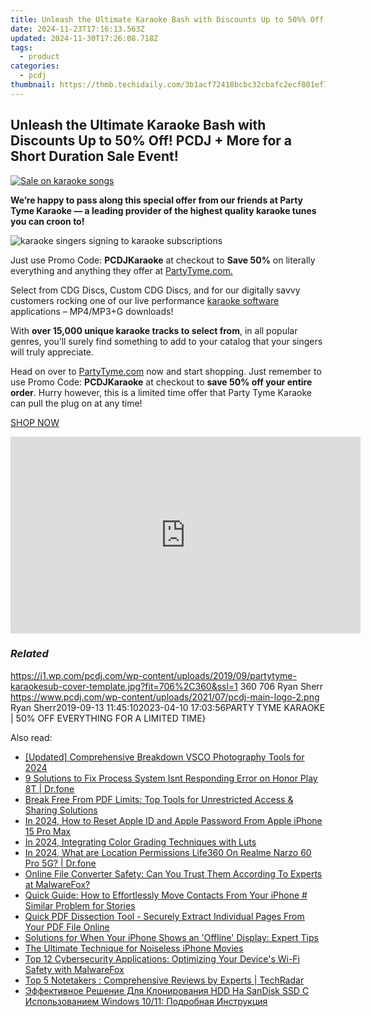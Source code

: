 ```yaml
---
title: Unleash the Ultimate Karaoke Bash with Discounts Up to 50%% Off! PCDJ + More for a Short Duration Sale Event!
date: 2024-11-23T17:16:13.563Z
updated: 2024-11-30T17:26:08.718Z
tags:
  - product
categories:
  - pcdj
thumbnail: https://thmb.techidaily.com/3b1acf72418bcbc32cbafc2ecf801ef760b09fcf6908ac7624af651ae9d18172.jpg
---
```


## Unleash the Ultimate Karaoke Bash with Discounts Up to 50% Off! PCDJ + More for a Short Duration Sale Event!

[![Sale on karaoke songs](https://i1.wp.com/pcdj.com/wp-content/uploads/2019/09/partytyme-karaokesub-cover-template.jpg?resize=706%2C321&ssl=1)](https://i1.wp.com/pcdj.com/wp-content/uploads/2019/09/partytyme-karaokesub-cover-template.jpg?fit=706%2C360&ssl=1 "Sale on karaoke songs")

**We’re happy to pass along this special offer from our friends at Party Tyme Karaoke — a leading provider of the highest quality karaoke tunes you can croon to!**

![karaoke singers signing to karaoke subscriptions](https://i0.wp.com/pcdj.com/wp-content/uploads/2018/02/karaoke.jpg?fit=300%2C200&ssl=1 "karaoke singers signing to karaoke subscriptions")

Just use Promo Code: **PCDJKaraoke** at checkout to **Save 50%** on literally everything and anything they offer at [PartyTyme.com.](https://www.partytyme.com/)

Select from CDG Discs, Custom CDG Discs, and for our digitally savvy customers rocking one of our live performance [karaoke software](http://www.lyrxkaraoke.com) applications – MP4/MP3+G downloads!

With **over 15,000 unique karaoke tracks to select from**, in all popular genres, you’ll surely find something to add to your catalog that your singers will truly appreciate.

Head on over to [PartyTyme.com](https://www.partytyme.com) now and start shopping. Just remember to use Promo Code: **PCDJKaraoke** at checkout to **save 50% off your entire order**. Hurry however, this is a limited time offer that Party Tyme Karaoke can pull the plug on at any time!

[SHOP NOW](https://www.partytyme.com)

<!-- affiliate ads begin -->
<iframe width="560" height="315" src="https://www.youtube.com/embed/Xa2_mFu-obA?si=_xDGF1pv-dnuaDOr" title="YouTube video player" frameborder="0" allow="accelerometer; autoplay; clipboard-write; encrypted-media; gyroscope; picture-in-picture; web-share" referrerpolicy="strict-origin-when-cross-origin" allowfullscreen></iframe>
<!-- affiliate ads end -->

### _Related_

https://i1.wp.com/pcdj.com/wp-content/uploads/2019/09/partytyme-karaokesub-cover-template.jpg?fit=706%2C360&ssl=1 360 706 Ryan Sherr https://www.pcdj.com/wp-content/uploads/2021/07/pcdj-main-logo-2.png Ryan Sherr2019-09-13 11:45:102023-04-10 17:03:56PARTY TYME KARAOKE | 50% OFF EVERYTHING FOR A LIMITED TIME}

<ins class="adsbygoogle"
     style="display:block"
     data-ad-format="autorelaxed"
     data-ad-client="ca-pub-7571918770474297"
     data-ad-slot="1223367746"></ins>

<ins class="adsbygoogle"
     style="display:block"
     data-ad-client="ca-pub-7571918770474297"
     data-ad-slot="8358498916"
     data-ad-format="auto"
     data-full-width-responsive="true"></ins>

<span class="atpl-alsoreadstyle">Also read:</span>
<div><ul>
<li><a href="https://fox-direct.techidaily.com/updated-comprehensive-breakdown-vsco-photography-tools-for-2024/"><u>[Updated] Comprehensive Breakdown VSCO Photography Tools for 2024</u></a></li>
<li><a href="https://howto.techidaily.com/9-solutions-to-fix-process-system-isnt-responding-error-on-honor-play-8t-drfone-by-drfone-fix-android-problems-fix-android-problems/"><u>9 Solutions to Fix Process System Isnt Responding Error on Honor Play 8T | Dr.fone</u></a></li>
<li><a href="https://win-updates.techidaily.com/break-free-from-pdf-limits-top-tools-for-unrestricted-access-and-sharing-solutions/"><u>Break Free From PDF Limits: Top Tools for Unrestricted Access & Sharing Solutions</u></a></li>
<li><a href="https://apple-account.techidaily.com/in-2024-how-to-reset-apple-id-and-apple-password-from-apple-iphone-15-pro-max-by-drfone-ios/"><u>In 2024, How to Reset Apple ID and Apple Password From Apple iPhone 15 Pro Max</u></a></li>
<li><a href="https://some-guidance.techidaily.com/in-2024-integrating-color-grading-techniques-with-luts/"><u>In 2024, Integrating Color Grading Techniques with Luts</u></a></li>
<li><a href="https://phone-solutions.techidaily.com/in-2024-what-are-location-permissions-life360-on-realme-narzo-60-pro-5g-drfone-by-drfone-virtual-android/"><u>In 2024, What are Location Permissions Life360 On Realme Narzo 60 Pro 5G? | Dr.fone</u></a></li>
<li><a href="https://win-updates.techidaily.com/online-file-converter-safety-can-you-trust-them-according-to-experts-at-malwarefox/"><u>Online File Converter Safety: Can You Trust Them According To Experts at MalwareFox?</u></a></li>
<li><a href="https://win-updates.techidaily.com/quick-guide-how-to-effortlessly-move-contacts-from-your-iphone-similar-problem-for-stories/"><u>Quick Guide: How to Effortlessly Move Contacts From Your iPhone # Similar Problem for Stories</u></a></li>
<li><a href="https://win-updates.techidaily.com/quick-pdf-dissection-tool-securely-extract-individual-pages-from-your-pdf-file-online/"><u>Quick PDF Dissection Tool - Securely Extract Individual Pages From Your PDF File Online</u></a></li>
<li><a href="https://os-tips.techidaily.com/solutions-for-when-your-iphone-shows-an-offline-display-expert-tips/"><u>Solutions for When Your iPhone Shows an 'Offline' Display: Expert Tips</u></a></li>
<li><a href="https://sound-tweaking.techidaily.com/the-ultimate-technique-for-noiseless-iphone-movies/"><u>The Ultimate Technique for Noiseless iPhone Movies</u></a></li>
<li><a href="https://win-updates.techidaily.com/top-12-cybersecurity-applications-optimizing-your-devices-wi-fi-safety-with-malwarefox/"><u>Top 12 Cybersecurity Applications: Optimizing Your Device's Wi-Fi Safety with MalwareFox</u></a></li>
<li><a href="https://tech-renaissance.techidaily.com/top-5-notetakers-comprehensive-reviews-by-experts-techradar/"><u>Top 5 Notetakers : Comprehensive Reviews by Experts | TechRadar</u></a></li>
<li><a href="https://win-unique.techidaily.com/effektivnoe-reshenie-dlya-klonirovaniya-hdd-na-sandisk-ssd-s-ispolzovaniem-windows-1011-podrobnaya-instrukciya/"><u>Эффективное Решение Для Клонирования HDD На SanDisk SSD С Использованием Windows 10/11: Подробная Инструкция</u></a></li>
</ul></div>

